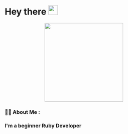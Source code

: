<h1>
  Hey there
  <img src="https://media.giphy.com/media/hvRJCLFzcasrR4ia7z/giphy.gif" width="30px"/>
</h1>


<div align="center">
  <img src="https://sun1-91.userapi.com/s/v1/ig2/OqzfCJ5EGNh-HDNe-eNYwL4gGdbNzOKj6VCL5gPDn6ljPJlgm7E8pfOdQB1rQdf6G7Vxll1lWdNvyicJSGqhZxDK.jpg?size=480x480&quality=95&crop=170,70,480,480&ava=1" width="250" height="250"/>
</div>

### 👨‍💻 About Me :
<h3>I'm a beginner Ruby Developer</h3>


<!--
**PavelPo99/PavelPo99** is a ✨ _special_ ✨ repository because its `README.md` (this file) appears on your GitHub profile.

Here are some ideas to get you started:

- 🔭 I’m currently working on ...
- 🌱 I’m currently learning ...
- 👯 I’m looking to collaborate on ...
- 🤔 I’m looking for help with ...
- 💬 Ask me about ...
- 📫 How to reach me: ...
- 😄 Pronouns: ...
- ⚡ Fun fact: ...
-->
